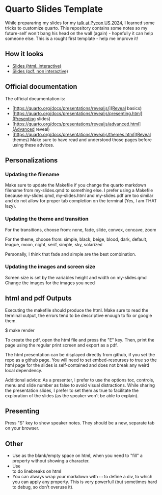 # Quarto Slides Template

While prepararing my slides for my [talk at Pycon US 2024](https://sebastiandres.github.io/talk_2024_05_pycon_us), I learned some tricks to customize quarto. This repository contains some notes so my future-self won't bang his head on the wall (again) - hopefully it can help someone else. This is a rought first template - help me improve it!

## How it looks
  * [Slides (html, interactive)](https://sebastiandres.github.io/quarto_slides_template/my-slides.html)
  * [Slides (pdf, non interactive)](https://sebastiandres.github.io/quarto_slides_template/my-slides.pdf)

## Official documentation
The official documentation is:
* [https://quarto.org/docs/presentations/revealjs/](Reveal basics)
* [https://quarto.org/docs/presentations/revealjs/presenting.html](Presenting slides)
* [https://quarto.org/docs/presentations/revealjs/advanced.html](Advanced reveal)
* [https://quarto.org/docs/presentations/revealjs/themes.html](Reveal themes)
Make sure to have read and understood those pages before using these advices.

## Personalizations

### Updating the filename
Make sure to update the Makefile if you change the quarto markdown filename from my-slides.qmd to something else. I prefer using a Makefile because my-slides.qmd, my-slides.html and my-slides.pdf are too similar and do not allow for proper tab completion on the terminal (Yes, I am THAT lazy).

### Updating the theme and transition
For the transitions, choose from: none, fade, slide, convex, concave, zoom

For the theme, choose from: simple, black, beige, blood, dark, default, league, moon, night, serif, simple, sky, solarized

Personally, I think that fade and simple are the best combination.

### Updating the images and screen size
Screen size is set by the variables height and width on my-slides.qmd 
Change the images for the images you need 


## html and pdf Outputs

Executing the makefile should produce the html. Make sure to read the terminal output, the errors tend to be descriptive enough to fix or google them.

$ make render

To create the pdf, open the html file and press the "E" key. Then, print the page using the regular print screen and export as a pdf.

The html presentation can be displayed directly from github, if you set the repo as a github page. You will need to set embed-resourses to true so the html page for the slides is self-contained and does not break any weird local dependency.

Additional advice: As a presenter, I prefer to use the options toc, controls, menu and slide number as false to avoid visual distractions. While sharing the presentation slides, I prefer to set them as true to facilitate the exploration of the slides (as the speaker won't be able to explain).  

## Presenting
Press "S" key to show speaker notes. They should be a new, separate tab on your browser.

## Other
* Use &#32; as the blank/empty space on html, when you need to "fill" a property without showing a character.
* Use <br> to do linebreaks on html
* You can always wrap your markdown with ::: to define a div, to which you can apply any property. This is very powerfull (but sometimes hard to debug, so don't overuse it).